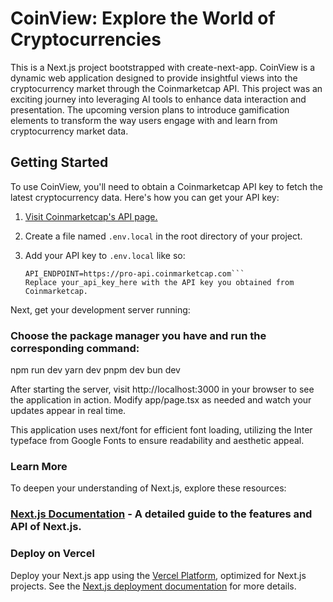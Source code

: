 # CoinView: Explore the World of Cryptocurrencies

This is a Next.js project bootstrapped with create-next-app. CoinView is a dynamic web application designed to provide insightful views into the cryptocurrency market through the Coinmarketcap API. This project was an exciting journey into leveraging AI tools to enhance data interaction and presentation. The upcoming version plans to introduce gamification elements to transform the way users engage with and learn from cryptocurrency market data.

## Getting Started

To use CoinView, you'll need to obtain a Coinmarketcap API key to fetch the latest cryptocurrency data. Here's how you can get your API key:

1. [Visit Coinmarketcap's API page.](https://pro.coinmarketcap.com/)
2. Create a file named `.env.local` in the root directory of your project.
3. Add your API key to `.env.local` like so:

   ````CMC_API_KEY=your_api_key_here
   API_ENDPOINT=https://pro-api.coinmarketcap.com```
   Replace your_api_key_here with the API key you obtained from Coinmarketcap.
   ````

Next, get your development server running:

### Choose the package manager you have and run the corresponding command:

npm run dev
yarn dev
pnpm dev
bun dev

After starting the server, visit http://localhost:3000 in your browser to see the application in action. Modify app/page.tsx as needed and watch your updates appear in real time.

This application uses next/font for efficient font loading, utilizing the Inter typeface from Google Fonts to ensure readability and aesthetic appeal.

### Learn More

To deepen your understanding of Next.js, explore these resources:

### [Next.js Documentation](https://nextjs.org/docs) - A detailed guide to the features and API of Next.js.

### Deploy on Vercel

Deploy your Next.js app using the [Vercel Platform](https://vercel.com/new/techture-projects), optimized for Next.js projects. See the [Next.js deployment documentation](https://nextjs.org/docs/pages/building-your-application/deploying) for more details.
